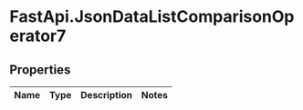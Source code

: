 # FastApi.JsonDataListComparisonOperator7

## Properties
Name | Type | Description | Notes
------------ | ------------- | ------------- | -------------
